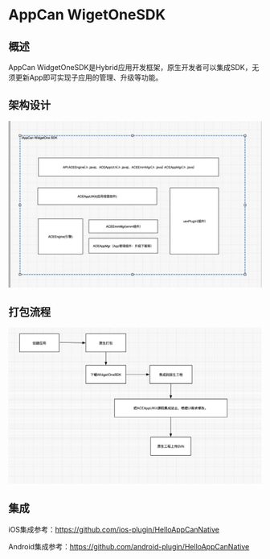 
# AppCan WigetOneSDK


## 概述

AppCan WidgetOneSDK是Hybrid应用开发框架，原生开发者可以集成SDK，无须更新App即可实现子应用的管理、升级等功能。

## 架构设计

![Markdown](img/archnew.jpg)

## 打包流程

![Markdown](img/flow.jpg)

## 集成

iOS集成参考：https://github.com/ios-plugin/HelloAppCanNative

Android集成参考：https://github.com/android-plugin/HelloAppCanNative